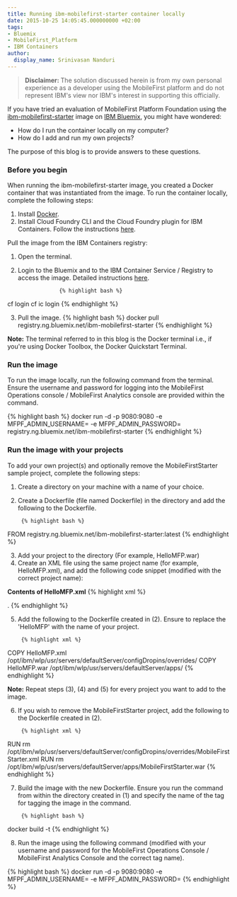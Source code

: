 ```yaml
---
title: Running ibm-mobilefirst-starter container locally
date: 2015-10-25 14:05:45.000000000 +02:00
tags:
- Bluemix
- MobileFirst_Platform
- IBM Containers
author:
  display_name: Srinivasan Nanduri
---
```

<blockquote><b>Disclaimer: </b>The solution discussed herein is from my own personal experience as a developer using the MobileFirst platform and do not represent IBM's view nor IBM's interest in supporting this officially.</blockquote>

If you have tried an evaluation of MobileFirst Platform Foundation using the <a href="https://developer.ibm.com/mobilefirstplatform/documentation/getting-started-7-1/bluemix/evaluate-foundation-on-bluemix">ibm-mobilefirst-starter</a> image on <a href="https://www.ng.bluemix.net/docs/">IBM Bluemix</a>, you might have wondered:

* How do I run the container locally on my computer?
* How do I add and run my own projects?

The purpose of this blog is to provide answers to these questions.

### Before you begin
When running the ibm-mobilefirst-starter image, you created a Docker container that was instantiated from the image. To run the container locally, complete the following steps:

1. Install <a href="https://docs.docker.com/installation/">Docker</a>.
2. Install Cloud Foundry CLI and the Cloud Foundry plugin for IBM Containers. Follow the instructions <a href="https://www.ng.bluemix.net/docs/containers/container_cli_ov.html#container_cli_cfic">here</a>.

Pull the image from the IBM Containers registry:

1. Open the terminal.
2. Login to the Bluemix and to the IBM Container Service / Registry to access the image. Detailed instructions <a href="https://www.ng.bluemix.net/docs/containers/container_cli_ov.html#container_cli_login">here</a>.

                    {% highlight bash %}
cf login
cf ic login
{% endhighlight %}

3. Pull the image.
{% highlight bash %}
docker pull registry.ng.bluemix.net/ibm-mobilefirst-starter
{% endhighlight %}

<b>Note:</b> The terminal referred to in this blog is the Docker terminal i.e., if you're using Docker Toolbox, the Docker Quickstart Terminal.

### Run the image
To run the image locally, run the following command from the terminal. Ensure the username and password for logging into the MobileFirst Operations console / MobileFirst Analytics console are provided within the command.

{% highlight bash %}
docker run -d -p 9080:9080 -e MFPF_ADMIN_USERNAME=<username> -e MFPF_ADMIN_PASSWORD=<password> registry.ng.bluemix.net/ibm-mobilefirst-starter
{% endhighlight %}

### Run the image with your projects
To add your own project(s) and optionally remove the MobileFirstStarter sample project, complete the following steps:

1. Create a directory on your machine with a name of your choice.
2. Create a Dockerfile (file named Dockerfile) in the directory and add the following to the Dockerfile.

        {% highlight bash %}
FROM registry.ng.bluemix.net/ibm-mobilefirst-starter:latest
{% endhighlight %}

3. Add your project to the directory (For example, HelloMFP.war)
4. Create an XML file using the same project name (for example, HelloMFP.xml), and add the following code snippet (modified with the correct project name):

<b>Contents of HelloMFP.xml</b>
{% highlight xml %}
<?xml version="1.0" encoding="UTF-8"?>
<server description="new server">
    <application context-root="/HelloMFP" id="HelloMFP" location="HelloMFP.war" name="HelloMFP" type="war">
        <classloader delegation="parentLast">
            <privateLibrary id="worklightlib_HelloMFP">
                <fileset dir="${shared.resource.dir}" includes="worklight-jee-library.jar"/>.
                <fileset dir="${wlp.install.dir}/lib" includes="com.ibm.ws.crypto.passwordutil*.jar"/>
            </privateLibrary>
        </classloader>
    </application>
    <!-- Declare the IBM MobileFirst Server database. -->
    <dataSource jndiName="HelloMFP/jdbc/WorklightDS" transactional="false">
        <jdbcDriver libraryRef="DerbyLib"/>
        <properties.derby.embedded createDatabase="create" databaseName="${shared.resource.dir}/derbyDB/HelloMFP/WRKLGHT" user="WORKLIGHT"/>
    </dataSource>
    <!-- Define any other IBM MobileFirst Server properties here -->
    <jndiEntry value="false" jndiName="HelloMFP/mfp.session.independent"/>
    <jndiEntry value="httpsession" jndiName="HelloMFP/mfp.attrStore.type"/>
 </server>
{% endhighlight %}

5. Add the following to the Dockerfile created in (2). Ensure to replace the 'HelloMFP' with the name of your project.

        {% highlight xml %}
COPY HelloMFP.xml /opt/ibm/wlp/usr/servers/defaultServer/configDropins/overrides/
COPY HelloMFP.war /opt/ibm/wlp/usr/servers/defaultServer/apps/
{% endhighlight %}

<b>Note:</b> Repeat steps (3), (4) and (5) for every project you want to add to the image.

6. If you wish to remove the MobileFirstStarter project, add the following to the Dockerfile created in (2).

        {% highlight xml %}
RUN rm /opt/ibm/wlp/usr/servers/defaultServer/configDropins/overrides/MobileFirstStarter.xml
RUN rm /opt/ibm/wlp/usr/servers/defaultServer/apps/MobileFirstStarter.war
{% endhighlight %}

7. Build the image with the new Dockerfile. Ensure you run the command from within the directory created in (1) and specify the name of the tag for tagging the image in the command.

        {% highlight bash %}
docker build -t <name of the tag>
{% endhighlight %}

8. Run the image using the following command (modified with your username and password for the MobileFirst Operations Console / MobileFirst Analytics Console and the correct tag name).

{% highlight bash %}
docker run -d -p 9080:9080 -e MFPF_ADMIN_USERNAME=<username> -e MFPF_ADMIN_PASSWORD=<password> <name of the tag>
{% endhighlight %}

